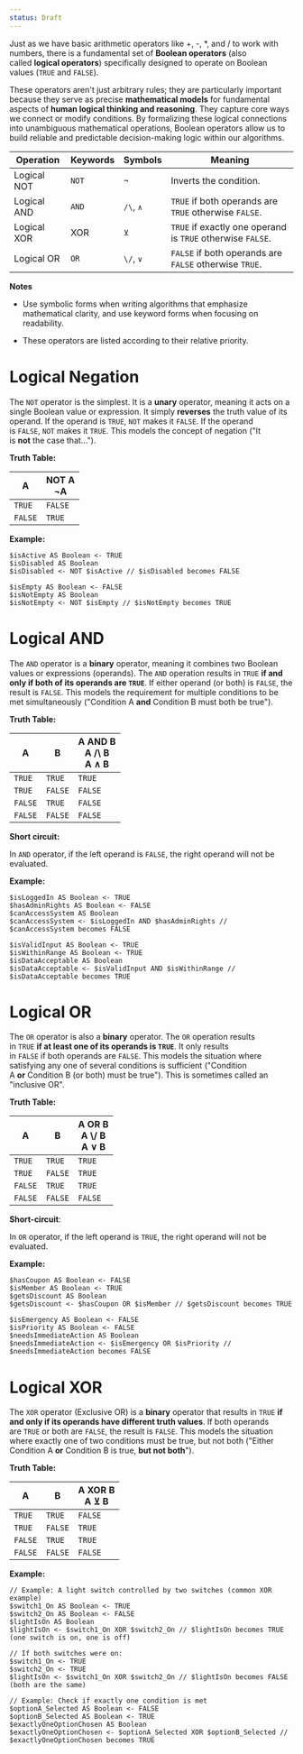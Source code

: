 ```yaml
---
status: Draft
---
```

Just as we have basic arithmetic operators like +, -, \*, and / to work with numbers, there is a fundamental set of **Boolean operators** (also called **logical operators**) specifically designed to operate on Boolean values (`TRUE` and `FALSE`).

These operators aren't just arbitrary rules; they are particularly important because they serve as precise **mathematical models** for fundamental aspects of **human logical thinking and reasoning**. They capture core ways we connect or modify conditions. By formalizing these logical connections into unambiguous mathematical operations, Boolean operators allow us to build reliable and predictable decision-making logic within our algorithms.

| Operation   | Keywords | Symbols   | Meaning                                                    |
| ----------- | -------- | --------- | ---------------------------------------------------------- |
| Logical NOT | `NOT`    | `¬`       | Inverts the condition.                                     |
| Logical AND | `AND`    | `/\`, `∧` | `TRUE` if both operands are `TRUE` otherwise `FALSE`.      |
| Logical XOR | XOR      | `⊻`       | `TRUE` if exactly one operand is `TRUE` otherwise `FALSE`. |
| Logical OR  | `OR`     | `\/`, `∨` | `FALSE` if both operands are `FALSE` otherwise `TRUE`.     |

**Notes**

* Use symbolic forms when writing algorithms that emphasize mathematical clarity, and use keyword forms when focusing on readability.

* These operators are listed according to their relative priority.

# Logical Negation

The `NOT` operator is the simplest. It is a **unary** operator, meaning it acts on a single Boolean value or expression. It simply **reverses** the truth value of its operand. If the operand is `TRUE`, `NOT` makes it `FALSE`. If the operand is `FALSE`, `NOT` makes it `TRUE`. This models the concept of negation ("It is **not** the case that...").

**Truth Table:**

| A       | NOT A<br>¬A |
| ------- | ----------- |
| `TRUE`  | `FALSE`     |
| `FALSE` | `TRUE`      |

**Example:**

```
$isActive AS Boolean <- TRUE
$isDisabled AS Boolean
$isDisabled <- NOT $isActive // $isDisabled becomes FALSE

$isEmpty AS Boolean <- FALSE
$isNotEmpty AS Boolean
$isNotEmpty <- NOT $isEmpty // $isNotEmpty becomes TRUE
```

# Logical AND

The `AND` operator is a **binary** operator, meaning it combines two Boolean values or expressions (operands). The `AND` operation results in `TRUE` **if and only if both of its operands are `TRUE`**. If either operand (or both) is `FALSE`, the result is `FALSE`. This models the requirement for multiple conditions to be met simultaneously ("Condition A **and** Condition B must both be true").

**Truth Table:**

| A       | B       | A AND B<br>A /\ B<br>A ∧ B |
| ------- | ------- | -------------------------- |
| `TRUE`  | `TRUE`  | `TRUE`                     |
| `TRUE`  | `FALSE` | `FALSE`                    |
| `FALSE` | `TRUE`  | `FALSE`                    |
| `FALSE` | `FALSE` | `FALSE`                    |

**Short circuit:**

In `AND` operator, if the left operand is `FALSE`, the right operand will not be evaluated.

**Example:**

```
$isLoggedIn AS Boolean <- TRUE
$hasAdminRights AS Boolean <- FALSE
$canAccessSystem AS Boolean
$canAccessSystem <- $isLoggedIn AND $hasAdminRights // $canAccessSystem becomes FALSE

$isValidInput AS Boolean <- TRUE
$isWithinRange AS Boolean <- TRUE
$isDataAcceptable AS Boolean
$isDataAcceptable <- $isValidInput AND $isWithinRange // $isDataAcceptable becomes TRUE
```

# Logical OR

The `OR` operator is also a **binary** operator. The `OR` operation results in `TRUE` **if at least one of its operands is `TRUE`**. It only results in `FALSE` if both operands are `FALSE`. This models the situation where satisfying any one of several conditions is sufficient ("Condition A **or** Condition B (or both) must be true"). This is sometimes called an "inclusive OR".

**Truth Table:**

| A       | B       | A OR B<br>A \\/ B<br>A ∨ B |
| ------- | ------- | -------------------------- |
| `TRUE`  | `TRUE`  | `TRUE`                     |
| `TRUE`  | `FALSE` | `TRUE`                     |
| `FALSE` | `TRUE`  | `TRUE`                     |
| `FALSE` | `FALSE` | `FALSE`                    |
**Short-circuit**:

In `OR` operator, if the left operand is `TRUE`, the right operand will not be evaluated.

**Example:**

```
$hasCoupon AS Boolean <- FALSE
$isMember AS Boolean <- TRUE
$getsDiscount AS Boolean
$getsDiscount <- $hasCoupon OR $isMember // $getsDiscount becomes TRUE

$isEmergency AS Boolean <- FALSE
$isPriority AS Boolean <- FALSE
$needsImmediateAction AS Boolean
$needsImmediateAction <- $isEmergency OR $isPriority // $needsImmediateAction becomes FALSE
```

# Logical XOR

The `XOR` operator (Exclusive OR) is a **binary** operator that results in `TRUE` **if and only if its operands have different truth values**. If both operands are `TRUE` or both are `FALSE`, the result is `FALSE`. This models the situation where exactly one of two conditions must be true, but not both ("Either Condition A **or** Condition B is true, **but not both**").

**Truth Table:**

| A       | B       | A XOR B<br>A ⊻ B |
| ------- | ------- | ---------------- |
| `TRUE`  | `TRUE`  | `FALSE`          |
| `TRUE`  | `FALSE` | `TRUE`           |
| `FALSE` | `TRUE`  | `TRUE`           |
| `FALSE` | `FALSE` | `FALSE`          |

**Example:**

```
// Example: A light switch controlled by two switches (common XOR example)
$switch1_On AS Boolean <- TRUE
$switch2_On AS Boolean <- FALSE
$lightIsOn AS Boolean
$lightIsOn <- $switch1_On XOR $switch2_On // $lightIsOn becomes TRUE (one switch is on, one is off)

// If both switches were on:
$switch1_On <- TRUE
$switch2_On <- TRUE
$lightIsOn <- $switch1_On XOR $switch2_On // $lightIsOn becomes FALSE (both are the same)

// Example: Check if exactly one condition is met
$optionA_Selected AS Boolean <- FALSE
$optionB_Selected AS Boolean <- TRUE
$exactlyOneOptionChosen AS Boolean
$exactlyOneOptionChosen <- $optionA_Selected XOR $optionB_Selected // $exactlyOneOptionChosen becomes TRUE
```
